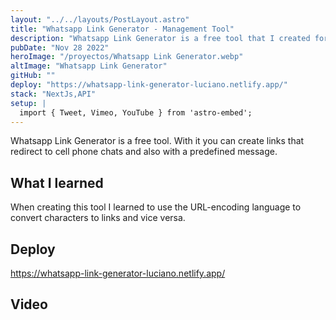 ```yaml
---
layout: "../../layouts/PostLayout.astro"
title: "Whatsapp Link Generator - Management Tool"
description: "Whatsapp Link Generator is a free tool that I created for my Operation Dev website. With it you can create links that redirect to cell phone chats and also with a predefined message."
pubDate: "Nov 28 2022"
heroImage: "/proyectos/Whatsapp Link Generator.webp"
altImage: "Whatsapp Link Generator"
gitHub: ""
deploy: "https://whatsapp-link-generator-luciano.netlify.app/"
stack: "NextJs,API"
setup: |
  import { Tweet, Vimeo, YouTube } from 'astro-embed';
---
```


Whatsapp Link Generator is a free tool. With it you can create links that redirect to cell phone chats and also with a predefined message.

## What I learned

When creating this tool I learned to use the URL-encoding language to convert characters to links and vice versa.

## Deploy

https://whatsapp-link-generator-luciano.netlify.app/

## Video

<YouTube id="https://www.youtube.com/watch?v=HIlm4MBFCWU&ab_channel=OperationDev" />
